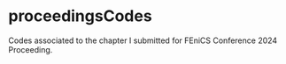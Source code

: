 # proceedingsCodes
Codes associated to the chapter I submitted for FEniCS Conference 2024 Proceeding.
